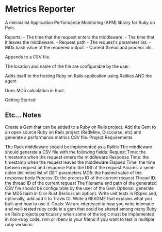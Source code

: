 # Metrics Reporter
A minimalist Application Performance Monitoring (APM) library for Ruby on Rails.

Reports: 
    - The time that the request enters the middleware.
    - The time that it leaves the middleware.
    - Request path
    - The request's parameter list.
    - MD5 hash value of the rendered output.
    - Current thread and process ids.

Appends to a CSV file. 

The location and name of the file are configurable by the user. 

Adds itself to the hosting Ruby on Rails application using Railties AND the agent

Does MD5 calculation in Rust.

Getting Started


## Etc... Notes
Create a Gem that can be added to a Ruby on Rails project.
Add the Gem to an open source Ruby on Rails project (RedMine, Discourse, etc) and generate a performance metrics CSV file.
Project Requirements

The Rack middleware should be implemented as a Railtie
The middleware should generate a CSV file with the following fields:
Request Time: the timestamp when the request enters the middleware
Response Time: the timestamp when the request leaves the middleware
Elapsed Time: the time betwen request and response
Path: the URI of the request
Params: a semi-colon delimited list of GET parameters
MD5: the hashed value of the response body
Process ID: the process ID of the current request
Thread ID: the thread ID of the current request
The filename and path of the generated CSV file should be configurable by the user of the Gem
Optional: generate the MD5 hash in C or Rust (Helix is an option).
Write unit tests in RSpec and, optionally, add add it to Travis CI.
Write a README that explains what you built and how to use it.
Goals: We are interested in how you write idiomatic and well-tested ruby code in a gem that could
be shared among many Ruby on Rails projects particularly when some of the logic must be
implemented in non-ruby code. rvm or rbenv is your friend if you want to test
in multiple ruby versions.
